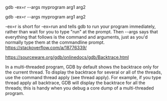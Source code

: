 gdb -ex=r --args myprogram arg1 arg2


gdb -ex=r --args myprogram arg1 arg2

-ex=r is short for -ex=run and tells gdb to run your program immediately, rather than wait for you to type "run" at the prompt. Then --args says that everything that follows is the command and arguments, just as you'd normally type them at the commandline prompt.
https://stackoverflow.com/a/18776339/

https://sourceware.org/gdb/onlinedocs/gdb/Backtrace.html


In a multi-threaded program, GDB by default shows the backtrace only for the current thread. To display the backtrace for several or all of the threads, use the command thread apply (see thread apply). For example, if you type thread apply all backtrace, GDB will display the backtrace for all the threads; this is handy when you debug a core dump of a multi-threaded program. 
